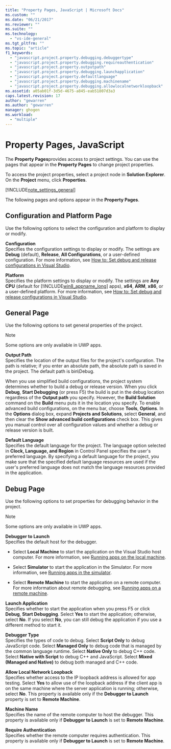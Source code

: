 ```yaml
---
title: "Property Pages, JavaScript | Microsoft Docs"
ms.custom: ""
ms.date: "06/21/2017"
ms.reviewer: ""
ms.suite: ""
ms.technology: 
  - "vs-ide-general"
ms.tgt_pltfrm: ""
ms.topic: "article"
f1_keywords: 
  - "javascript.project.property.debugging.debuggertype"
  - "javascript.project.property.debugging.requireauthentication"
  - "javascript.project.property.outputpath"
  - "javascript.project.property.debugging.launchapplication"
  - "javascript.project.property.defaultlanguage"
  - "javascript.project.property.debugging.machinename"
  - "javascript.project.property.debugging.allowlocalnetworkloopback"
ms.assetid: a05ab01f-3d5d-4675-a845-eab51807d3a3
caps.latest.revision: 17
author: "gewarren"
ms.author: "gewarren"
manager: ghogen
ms.workload: 
  - "multiple"
---
```

# Property Pages, JavaScript
The **Property Pages**provides access to project settings. You can use the pages that appear in the **Property Pages** to change project properties.  

To access the project properties, select a project node in **Solution Explorer**. On the **Project** menu, click **Properties**.  

[!INCLUDE[note_settings_general](../../data-tools/includes/note_settings_general_md.md)]  

The following pages and options appear in the **Property Pages**.  

## Configuration and Platform Page  
 Use the following options to select the configuration and platform to display or modify.  

 **Configuration**  
 Specifies the configuration settings to display or modify. The settings are **Debug** (default), **Release**, **All Configurations**, or a user-defined configuration. For more information, see [How to: Set debug and release configurations in Visual Studio](../../debugger/how-to-set-debug-and-release-configurations.md).  

 **Platform**  
 Specifies the platform settings to display or modify. The settings are **Any CPU** (default for [!INCLUDE[win8_appname_long](../../debugger/includes/win8_appname_long_md.md)] apps), **x64**, **ARM**, **x86**, or a user-defined platform. For more information, see [How to: Set debug and release configurations in Visual Studio](../../debugger/how-to-set-debug-and-release-configurations.md).  

## General Page  
 Use the following options to set general properties of the project.  

> [!NOTE]
>  Some options are only available in UWP apps.  

 **Output Path**  
 Specifies the location of the output files for the project's configuration. The path is relative; if you enter an absolute path, the absolute path is saved in the project. The default path is bin\Debug.  

 When you use simplified build configurations, the project system determines whether to build a debug or release version. When you click  **Debug**, **Start Debugging** (or press F5)  the build is put in the debug location regardless of the **Output path** you specify. However, the **Build Solution** command on the **Build** menu puts it in the location you specify. To enable advanced build configurations, on the menu bar, choose **Tools**, **Options**. In the **Options** dialog box, expand **Projects and Solutions**, select **General**, and then clear the **Show advanced build configurations** check box. This gives you manual control over all configuration values and whether a debug or release version is built.  

 **Default Language**  
 Specifies the default language for the project. The language option selected in **Clock, Language, and Region** in Control Panel specifies the user's preferred language. By specifying a default language for the project, you make sure that the specified default language resources are used if the user's preferred language does not match the language resources provided in the application.  

## Debug Page  
 Use the following options to set properties for debugging behavior in the project.  

> [!NOTE]
>  Some options are only available in UWP apps.  

 **Debugger to Launch**  
 Specifies the default host for the debugger.  

-   Select **Local Machine** to start the application on the Visual Studio host computer. For more information, see [Running apps on the local machine](http://go.microsoft.com/fwlink/?LinkId=234912).  

-   Select **Simulator** to start the application in the Simulator. For more information, see [Running apps in the simulator](http://go.microsoft.com/fwlink/?LinkId=234913).  

-   Select **Remote Machine** to start the application on a remote computer. For more information about remote debugging, see [Running apps on a remote machine](http://go.microsoft.com/fwlink/?LinkId=234914).  

**Launch Application**  
Specifies whether to start the application when you press F5 or click **Debug**, **Start Debugging**. Select **Yes** to start the application; otherwise, select **No**. If you select **No**, you can still debug the application if you use a different method to start it.  

**Debugger Type**  
Specifies the types of code to debug. Select **Script Only** to debug JavaScript code. Select **Managed Only** to debug code that is managed by the common language runtime. Select **Native Only** to debug C++ code. Select **Native with Script** to debug C++ and JavaScript. Select **Mixed (Managed and Native)** to debug both managed and C++ code.  

**Allow Local Network Loopback**  
Specifies whether access to the IP loopback address is allowed for app testing. Select **Yes** to allow use of the loopback address if the client app is on the same machine where the server application is running; otherwise, select **No**. This property is available only if the **Debugger to Launch** property is set to **Remote Machine**.  

**Machine Name**  
Specifies the name of the remote computer to host the debugger. This property is available only if **Debugger to Launch** is set to **Remote Machine**.  

**Require Authentication**  
Specifies whether the remote computer requires authentication. This property is available only if **Debugger to Launch** is set to **Remote Machine**.
